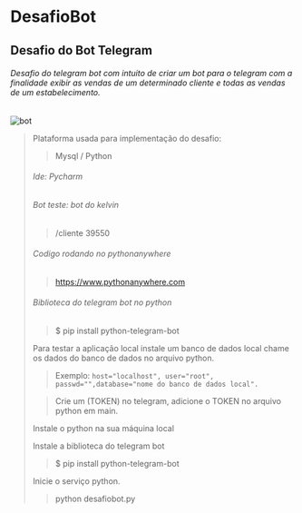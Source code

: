 # DesafioBot
## Desafio do Bot Telegram

###### Desafio do telegram bot com intuito de criar um bot para o telegram com a finalidade exibir as vendas de um determinado cliente e todas as vendas de um estabelecimento.

![bot](https://user-images.githubusercontent.com/44644670/138617741-9efaef7f-7bcc-4dba-a9c6-7a2045961a47.png)

<blockquote> Plataforma usada para implementação do desafio:

>  Mysql / Python

###### Ide: Pycharm

###### Bot teste: bot do kelvin
> /cliente 39550

###### Codigo rodando no pythonanywhere
> https://www.pythonanywhere.com

###### Biblioteca do telegram bot no python
>  $ pip install python-telegram-bot



Para testar a aplicação local instale um banco de dados local chame os dados do banco de dados no arquivo python.

> Exemplo: ```host="localhost", user="root", passwd="",database="nome do banco de dados local".```

> Crie um (TOKEN) no telegram, adicione o TOKEN no arquivo python em main.

Instale o python na sua máquina local

Instale a biblioteca do telegram bot
> $ pip install python-telegram-bot

Inicie o serviço python.
>python desafiobot.py


